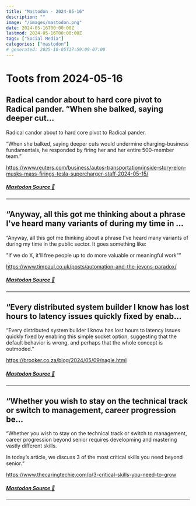 ```yaml
---
title: "Mastodon - 2024-05-16"
description: ""
image: "/images/mastodon.png"
date: 2024-05-16T00:00:00Z
lastmod: 2024-05-16T00:00:00Z
tags: ["Social Media"]
categories: ["mastodon"]
# generated: 2025-10-05T17:59:09-07:00
---
```


# Toots from 2024-05-16

## Radical candor about to hard core pivot to Radical pander.  “When she balked, saying deeper cut...

Radical candor about to hard core pivot to Radical pander.

“When she balked, saying deeper cuts would undermine charging-business fundamentals, he responded by firing her and her entire 500-member team.”

<https://www.reuters.com/business/autos-transportation/inside-story-elon-musks-mass-firings-tesla-supercharger-staff-2024-05-15/>

##### [Mastodon Source 🐘](https://hachyderm.io/@mweagle/112449334370598504)

---

## “Anyway, all this got me thinking about a phrase I've heard many variants of during my time in ...

“Anyway, all this got me thinking about a phrase I've heard many variants of during my time in the public sector. It goes something like:

"If we do X, it'll free people up to do more valuable or meaningful work"”

<https://www.timpaul.co.uk/posts/automation-and-the-jevons-paradox/>

##### [Mastodon Source 🐘](https://hachyderm.io/@mweagle/112449204674422729)

---

## “Every distributed system builder I know has lost hours to latency issues quickly fixed by enab...

“Every distributed system builder I know has lost hours to latency issues quickly fixed by enabling this simple socket option, suggesting that the default behavior is wrong, and perhaps that the whole concept is outmoded.”

<https://brooker.co.za/blog/2024/05/09/nagle.html>

##### [Mastodon Source 🐘](https://hachyderm.io/@mweagle/112449186853738673)

---

## “Whether you wish to stay on the technical track or switch to management, career progression be...

“Whether you wish to stay on the technical track or switch to management, career progression beyond senior requires developming and mastering vastly different skills.

In today’s article, we discuss 3 of the most critical skills you need beyond senior.“

<https://www.thecaringtechie.com/p/3-critical-skills-you-need-to-grow>

##### [Mastodon Source 🐘](https://hachyderm.io/@mweagle/112449173130629375)

---


